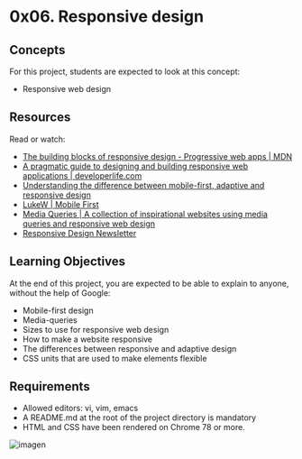 # 0x06. Responsive design
## Concepts
For this project, students are expected to look at this concept:
- Responsive web design

## Resources
Read or watch:

- [The building blocks of responsive design - Progressive web apps | MDN](https://intranet.hbtn.io/rltoken/xunPO8dNZy0mJpq8vbUMRA)
- [A pragmatic guide to designing and building responsive web applications | developerlife.com](https://intranet.hbtn.io/rltoken/rs5zCrDpRaU6LD13-rG2yg)
- [Understanding the difference between mobile-first, adaptive and responsive design](https://intranet.hbtn.io/rltoken/7W08yfp6vBGFlgoqZZc7eQ)
- [LukeW | Mobile First](https://intranet.hbtn.io/rltoken/AMTqHMY4OeGET3nOdRH2uQ)
- [Media Queries | A collection of inspirational websites using media queries and responsive web design](https://intranet.hbtn.io/rltoken/bk52ihWug_pe0QUghl99aQ)
- [Responsive Design Newsletter](https://intranet.hbtn.io/rltoken/1k39DhswkQfzN7L4N7pO7w)

## Learning Objectives
At the end of this project, you are expected to be able to explain to anyone, without the help of Google:

- Mobile-first design
- Media-queries
- Sizes to use for responsive web design
- How to make a website responsive
- The differences between responsive and adaptive design
- CSS units that are used to make elements flexible

## Requirements
- Allowed editors: vi, vim, emacs
- A README.md at the root of the project directory is mandatory
- HTML and CSS have been rendered on Chrome 78 or more.

![imagen](https://holbertonintranet.s3.amazonaws.com/uploads/medias/2020/4/a1f906a6a39eba8cb2f3d2877abc9ea84be51d9d.png?X-Amz-Algorithm=AWS4-HMAC-SHA256&X-Amz-Credential=AKIARDDGGGOUWMNL5ANN%2F20210515%2Fus-east-1%2Fs3%2Faws4_request&X-Amz-Date=20210515T144336Z&X-Amz-Expires=86400&X-Amz-SignedHeaders=host&X-Amz-Signature=6f0caf5918da2b4ef820c21596a03dadbe0f348bed4cede1e2eb81fa404850ff)

